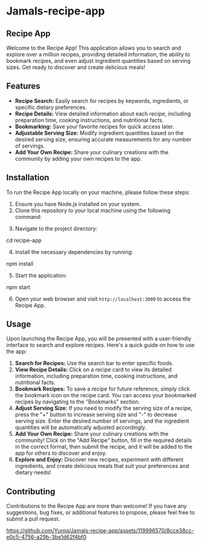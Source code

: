 # Jamals-recipe-app


<h2>Recipe App</h2>

<p>Welcome to the Recipe App! This application allows you to search and explore over a million recipes, providing detailed information, the ability to bookmark recipes, and even adjust ingredient quantities based on serving sizes. Get ready to discover and create delicious meals!</p>

<h2>Features</h2>

<ul>
  <li><strong>Recipe Search:</strong> Easily search for recipes by keywords, ingredients, or specific dietary preferences.</li>
  <li><strong>Recipe Details:</strong> View detailed information about each recipe, including preparation time, cooking instructions, and nutritional facts.</li>
  <li><strong>Bookmarking:</strong> Save your favorite recipes for quick access later.</li>
  <li><strong>Adjustable Serving Size:</strong> Modify ingredient quantities based on the desired serving size, ensuring accurate measurements for any number of servings.</li>
  <li><strong>Add Your Own Recipe:</strong> Share your culinary creations with the community by adding your own recipes to the app.</li>
</ul>

<h2>Installation</h2>

<p>To run the Recipe App locally on your machine, please follow these steps:</p>

<ol>
  <li>Ensure you have Node.js installed on your system.</li>
  <li>Clone this repository to your local machine using the following command:</li>
</ol>

<ol start="3">
  <li>Navigate to the project directory:</li>
</ol>
cd recipe-app
<ol start="4">
  <li>Install the necessary dependencies by running:</li>
</ol>
npm install
<ol start="5">
  <li>Start the application:</li>
</ol>
npm start
<ol start="6">
  <li>Open your web browser and visit <code>http://localhost:3000</code> to access the Recipe App.</li>
</ol>
<h2>Usage</h2>
<p>Upon launching the Recipe App, you will be presented with a user-friendly interface to search and explore recipes. Here's a quick guide on how to use the app:</p>
<ol>
  <li><strong>Search for Recipes:</strong> Use the search bar to enter specific foods.</li>
  <li><strong>View Recipe Details:</strong> Click on a recipe card to view its detailed information, including preparation time, cooking instructions, and nutritional facts.</li>
  <li><strong>Bookmark Recipes:</strong> To save a recipe for future reference, simply click the bookmark icon on the recipe card. You can access your bookmarked recipes by navigating to the "Bookmarks" section.</li>
  <li><strong>Adjust Serving Size:</strong> If you need to modify the serving size of a recipe, press the "+" button to increase serving size and "-" to decrease serving size. Enter the desired number of servings, and the ingredient quantities will be automatically adjusted accordingly.</li>
  <li><strong>Add Your Own Recipe:</strong> Share your culinary creations with the community! Click on the "Add Recipe" button, fill in the required details in the correct format, then submit the recipe, and it will be added to the app for others to discover and enjoy.</li>
  <li><strong>Explore and Enjoy:</strong> Discover new recipes, experiment with different ingredients, and create delicious meals that suit your preferences and dietary needs!</li>
</ol>
<h2>Contributing</h2>
<p>Contributions to the Recipe App are more than welcome! If you have any suggestions, bug fixes, or additional features to propose, please feel free to submit a pull request.</p>






https://github.com/Yuroq/Jamals-recipe-app/assets/119996570/8cce38cc-e0c5-4756-a29b-3be1d62f4bf0

